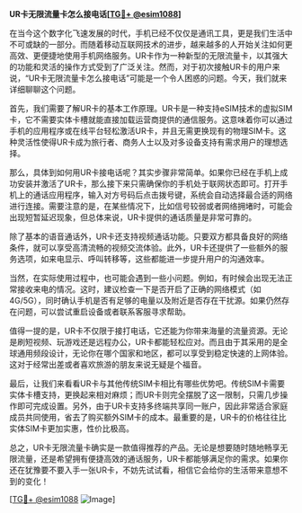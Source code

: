 **UR卡无限流量卡怎么接电话[[TG💪+ @esim1088](https://t.me/s/esim1088)]**

在当今这个数字化飞速发展的时代，手机已经不仅仅是通讯工具，更是我们生活中不可或缺的一部分。而随着移动互联网技术的进步，越来越多的人开始关注如何更高效、更便捷地使用手机网络服务。UR卡作为一种新型的无限流量卡，以其强大的功能和灵活的操作方式受到了广泛关注。然而，对于初次接触UR卡的用户来说，“UR卡无限流量卡怎么接电话”可能是一个令人困惑的问题。今天，我们就来详细聊聊这个问题。

首先，我们需要了解UR卡的基本工作原理。UR卡是一种支持eSIM技术的虚拟SIM卡，它不需要实体卡槽就能直接加载运营商提供的通信服务。这意味着你可以通过手机的应用程序或在线平台轻松激活UR卡，并且无需更换现有的物理SIM卡。这种灵活性使得UR卡成为旅行者、商务人士以及对多设备支持有需求用户的理想选择。

那么，具体到如何用UR卡接电话呢？其实步骤非常简单。如果你已经在手机上成功安装并激活了UR卡，那么接下来只需确保你的手机处于联网状态即可。打开手机上的通话应用程序，输入对方号码后点击拨号键，系统会自动选择最合适的网络进行连接。需要注意的是，在某些情况下，比如信号较弱或者网络拥堵时，可能会出现短暂延迟现象，但总体来说，UR卡提供的通话质量是非常可靠的。

除了基本的语音通话外，UR卡还支持视频通话功能。只要双方都具备良好的网络条件，就可以享受高清流畅的视频交流体验。此外，UR卡还提供了一些额外的服务选项，如来电显示、呼叫转移等，这些都能进一步提升用户的沟通效率。

当然，在实际使用过程中，也可能会遇到一些小问题。例如，有时候会出现无法正常接收来电的情况。这时，建议检查一下是否开启了正确的网络模式（如4G/5G），同时确认手机是否有足够的电量以及附近是否存在干扰源。如果仍然存在问题，可以尝试重启设备或者联系客服寻求帮助。

值得一提的是，UR卡不仅限于接打电话，它还能为你带来海量的流量资源。无论是刷短视频、玩游戏还是远程办公，UR卡都能轻松应对。而且由于其采用的是全球通用频段设计，无论你在哪个国家和地区，都可以享受到稳定快速的上网体验。这对于经常出差或者喜欢旅游的朋友来说无疑是个福音。

最后，让我们来看看UR卡与其他传统SIM卡相比有哪些优势吧。传统SIM卡需要实体卡槽支持，更换起来相对麻烦；而UR卡则完全摆脱了这一限制，只需几步操作即可完成设置。另外，由于UR卡支持多终端共享同一账户，因此非常适合家庭成员共同使用，省去了购买额外SIM卡的成本。最重要的是，UR卡的价格往往比实体SIM卡更加实惠，性价比极高。

总之，UR卡无限流量卡确实是一款值得推荐的产品。无论是想要随时随地畅享无限流量，还是希望拥有便捷高效的通话服务，UR卡都能够满足你的需求。如果你还在犹豫要不要入手一张UR卡，不妨先试试看，相信它会给你的生活带来意想不到的变化！

[[TG💪+ @esim1088](https://t.me/s/esim1088) ![Image](https://i.postimg.cc/4NQfJmqS/Snipaste-2025-05-13-00-14-12.png)]
